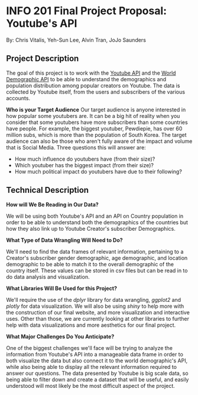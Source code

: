 # INFO 201 Final Project Proposal: Youtube's API
By: Chris Vitalis, Yeh-Sun Lee, Alvin Tran, JoJo Saunders

## Project Description
The goal of this project is to work with the [Youtube API](https://www.googleapis.com/youtube/v3/channels) and the [World Demographic API](https://restcountries.eu/rest/v2/all) to be able to understand the demographics and population distribution among popular creators on Youtube. The data is collected by Youtube itself, from the users and subscribers of the various accounts. 

**Who is your Target Audience**
Our target audience is anyone interested in how popular some youtubers are. It
can be a big hit of reality when you consider that some youtubers have more
subscribers than some countries have people. For example, the biggest youtuber,
Pewdiepie, has over 60 million subs, which is more than the population of
South Korea. The target audience can also be those who aren't fully aware of the
impact and volume that is Social Media.
Three questions this will answer are:
- How much influence do youtubers have (from their size)?
- Which youtuber has the biggest impact (from their size)?
- How much political impact do youtubers have due to their following?



## Technical Description
**How will We Be Reading in Our Data?**

We will be using both Youtube's API and an API on Country population in order to be able to understand both the demographics of the countries but how they also link up to Youtube Creator's subscriber Demographics.

**What Type of Data Wrangling Will Need to Do?**

We'll need to find the data frames of relevant information, pertaining to a Creator's subscriber gender demographic, age demographic, and location demographic to be able to match it to the overall demographic of the country itself. These values can be stored in csv files but can be read in to do data analysis and visualization.

**What Libraries Will Be Used for this Project?**

We'll require the use of the _dplyr_ library for data wrangling, _ggplot2_ and _plotly_ for data visualization. We will also be using _shiny_ to help more with the construction of our final website, and more visualization and interactive uses. Other than those, we are currently looking at other libraries to further help with data visualizations and more aesthetics for our final project.

**What Major Challenges Do You Anticipate?**

One of the biggest challenges we'll face will be trying to analyze the information from Youtube's API into a manageable data frame in order to both visualize the data but also connect it to the world demographic's API, while also being able to display all the relevant information required to answer our questions. The data presented by Youtube is big scale data, so being able to filter down and create a dataset that will be useful, and easily understood will most likely be the most difficult aspect of the project.
